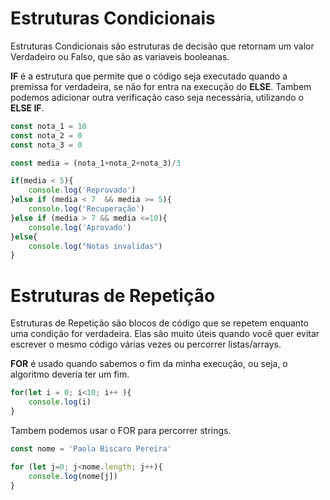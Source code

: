 # Estruturas Condicionais

Estruturas Condicionais são estruturas de decisão que retornam um valor Verdadeiro ou Falso, que são as variaveis booleanas.

**IF** é a estrutura que permite que o código seja executado quando a premissa for verdadeira, se não for entra na execução do **ELSE**.
Tambem podemos adicionar outra verificação caso seja necessária, utilizando o **ELSE IF**.

```javascript
const nota_1 = 10
const nota_2 = 0
const nota_3 = 0

const media = (nota_1+nota_2+nota_3)/3

if(media < 5){
    console.log('Reprovado')
}else if (media < 7  && media >= 5){
    console.log('Recuperação')
}else if (media > 7 && media <=10){
    console.log('Aprovado')
}else{
    console.log("Notas invalidas")
}
```

# Estruturas de Repetição

Estruturas de Repetição são blocos de código que se repetem enquanto uma condição for verdadeira. Elas são muito úteis quando você quer evitar escrever o mesmo código várias vezes ou percorrer listas/arrays.

**FOR** é usado quando sabemos o fim da minha execução, ou seja, o algoritmo deveria ter um fim.

```javascript
for(let i = 0; i<10; i++ ){
    console.log(i)
}
```

Tambem podemos usar o FOR para percorrer strings.

```javascript
const nome = 'Paola Biscaro Pereira'

for (let j=0; j<nome.length; j++){
    console.log(nome[j])
}
```



